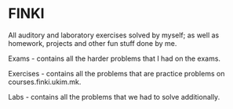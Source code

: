 # FINKI
All auditory and laboratory exercises solved by myself; as well as homework, projects and other fun stuff done by me.

Exams - contains all the harder problems that I had on the exams.

Exercises - contains all the problems that are practice problems on courses.finki.ukim.mk.

Labs - contains all the problems that we had to solve additionally.

